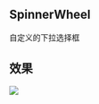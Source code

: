 ## SpinnerWheel
自定义的下拉选择框

## 效果
![](https://github.com/githubliruiyuan/SpinnerWheel/raw/master/gif/2.gif)  
